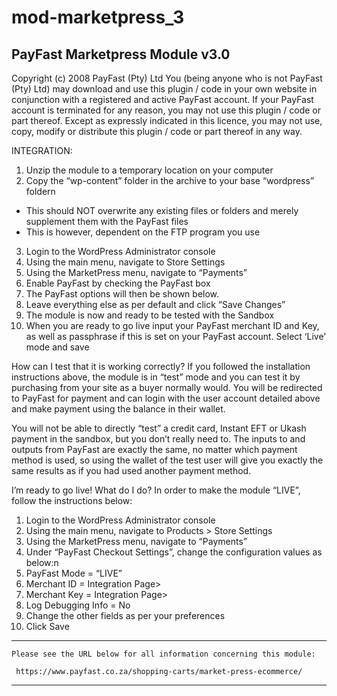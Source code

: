 # mod-marketpress_3

PayFast Marketpress Module v3.0
-------------------------------
Copyright (c) 2008 PayFast (Pty) Ltd
You (being anyone who is not PayFast (Pty) Ltd) may download and use this plugin / code in your own website in conjunction with a registered and active PayFast account. If your PayFast account is terminated for any reason, you may not use this plugin / code or part thereof.
Except as expressly indicated in this licence, you may not use, copy, modify or distribute this plugin / code or part thereof in any way.

INTEGRATION:
1. Unzip the module to a temporary location on your computer
2. Copy the “wp-content” folder in the archive to your base “wordpress” foldern
- This should NOT overwrite any existing files or folders and merely supplement them with the PayFast files
- This is however, dependent on the FTP program you use
3. Login to the WordPress Administrator console
4. Using the main menu, navigate to Store Settings
5. Using the MarketPress menu, navigate to “Payments”
6. Enable PayFast by checking the PayFast box
7. The PayFast options will then be shown below.
8. Leave everything else as per default and click “Save Changes”
9. The module is now and ready to be tested with the Sandbox
10. When you are ready to go live input your PayFast merchant ID and Key, as well as passphrase if this is set on your PayFast account. Select ‘Live’ mode and save

How can I test that it is working correctly?
If you followed the installation instructions above, the module is in “test” mode and you can test it by purchasing from your site as a buyer normally would. You will be redirected to PayFast for payment and can login with the user account detailed above and make payment using the balance in their wallet.

You will not be able to directly “test” a credit card, Instant EFT or Ukash payment in the sandbox, but you don’t really need to. The inputs to and outputs from PayFast are exactly the same, no matter which payment method is used, so using the wallet of the test user will give you exactly the same results as if you had used another payment method.

I’m ready to go live! What do I do?
In order to make the module “LIVE”, follow the instructions below:

1. Login to the WordPress Administrator console
2. Using the main menu, navigate to Products > Store Settings
3. Using the MarketPress menu, navigate to “Payments”
4. Under “PayFast Checkout Settings”, change the configuration values as below:n
5. PayFast Mode = “LIVE”
6. Merchant ID = Integration Page>
7. Merchant Key = Integration Page>
8. Log Debugging Info = No
9. Change the other fields as per your preferences
10. Click Save


******************************************************************************

    Please see the URL below for all information concerning this module:

     https://www.payfast.co.za/shopping-carts/market-press-ecommerce/

******************************************************************************

